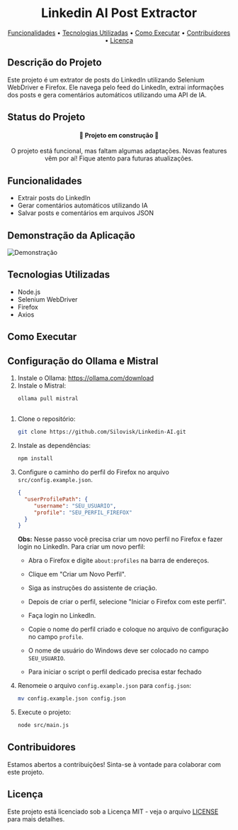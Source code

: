 <h1 align="center">Linkedin AI Post Extractor</h1>

<p align="center">
  <a href="#funcionalidades">Funcionalidades</a> •
  <a href="#tecnologias-utilizadas">Tecnologias Utilizadas</a> •
  <a href="#como-executar">Como Executar</a> •
  <a href="#contribuidores">Contribuidores</a> •
  <a href="#licenca">Licença</a>
</p>

## Descrição do Projeto

Este projeto é um extrator de posts do LinkedIn utilizando Selenium WebDriver e Firefox. Ele navega pelo feed do LinkedIn, extrai informações dos posts e gera comentários automáticos utilizando uma API de IA.

## Status do Projeto

<h4 align="center"> 
    🚧  Projeto em construção  🚧
</h4>
<p align="center">
    O projeto está funcional, mas faltam algumas adaptações. Novas features vêm por aí! Fique atento para futuras atualizações.
</p>

## Funcionalidades

- Extrair posts do LinkedIn
- Gerar comentários automáticos utilizando IA
- Salvar posts e comentários em arquivos JSON

## Demonstração da Aplicação

![Demonstração](https://media.giphy.com/media/3oEjI6SIIHBdRxXI40/giphy.gif)

## Tecnologias Utilizadas

- Node.js
- Selenium WebDriver
- Firefox
- Axios

## Como Executar

## Configuração do Ollama e Mistral

1. Instale o Ollama:
   https://ollama.com/download
2. Instale o Mistral:
   ```bash
   ollama pull mistral
   ```

##

1. Clone o repositório:
   ```bash
   git clone https://github.com/Silovisk/Linkedin-AI.git
   ```
2. Instale as dependências:
   ```bash
   npm install
   ```
3. Configure o caminho do perfil do Firefox no arquivo `src/config.example.json`.

    ```json
    {
      "userProfilePath": {
         "username": "SEU_USUARIO",
         "profile": "SEU_PERFIL_FIREFOX"
      }
    }
    ```

    **Obs:** Nesse passo você precisa criar um novo perfil no Firefox e fazer login no LinkedIn. Para criar um novo perfil:

    - Abra o Firefox e digite `about:profiles` na barra de endereços.
    - Clique em "Criar um Novo Perfil".
    - Siga as instruções do assistente de criação.
    - Depois de criar o perfil, selecione "Iniciar o Firefox com este perfil".
    - Faça login no LinkedIn.
    - Copie o nome do perfil criado e coloque no arquivo de configuração no campo `profile`.
    - O nome de usuário do Windows deve ser colocado no campo `SEU_USUARIO`.

    - Para iniciar o script o perfil dedicado precisa estar fechado
4. Renomeie o arquivo `config.example.json` para `config.json`:

   ```bash
   mv config.example.json config.json
   ```

5. Execute o projeto:
   ```bash
   node src/main.js
   ```

## Contribuidores

Estamos abertos a contribuições! Sinta-se à vontade para colaborar com este projeto.

## Licença

Este projeto está licenciado sob a Licença MIT - veja o arquivo [LICENSE](LICENSE) para mais detalhes.

